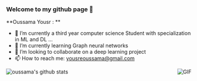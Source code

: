 ### Welcome to my github page 👋


**Oussama Yousr : ** 

- 🔭 I’m currently a third year computer science Student with specialization in ML and DL  ...
- 🌱 I’m currently learning Graph neural networks 
- 👯 I’m looking to collaborate on a deep learning project
- 📫 How to reach me: yousreoussama@gmail.com
 <img align="right" alt="GIF" src="https://i.pinimg.com/originals/e4/26/70/e426702edf874b181aced1e2fa5c6cde.gif" />

![oussama's github stats](https://github-readme-stats.vercel.app/api?username=oussamayousre&show_icons=true&theme=radical)
